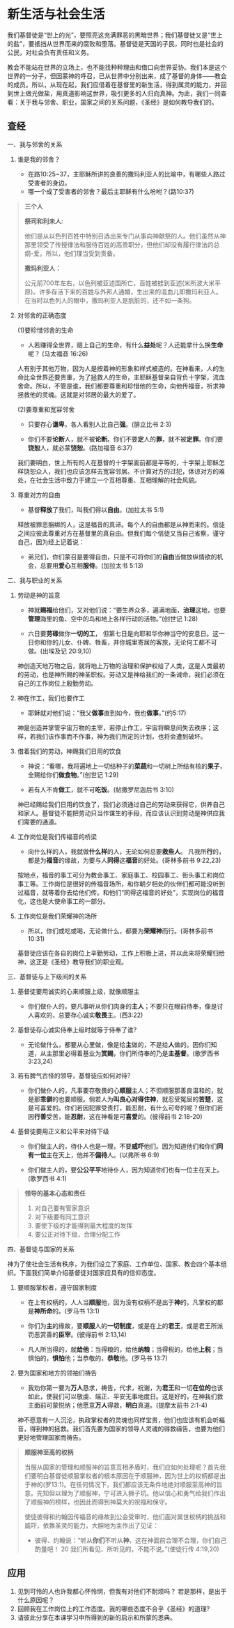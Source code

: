 # 新生活与社会生活

我们基督徒是“世上的光”，要照亮这充满罪恶的黑暗世界；我们基督徒又是“世上的盐”，要抵挡从世界而来的腐败和堕落。基督徒是天国的子民，同时也是社会的公民，对社会负有责任和义务。  

教会不能站在世界的立场上，也不能找种种理由和借口向世界妥协。我们本是这个世界的一分子，但因蒙神的呼召，已从世界中分别出来，成了基督的身体——教会的成员。所以，从现在起，我们应借着在基督里的新生活，得到属灵的能力，并回到世上做光做盐，用真道影响这世界，吸引更多的人归向真神。为此，我们一同查看：关于我与邻舍、职业，国家之间的关系问题，《圣经》是如何教导我们的。   

## 查经

一、我与邻舍的关系

1. 谁是我的邻舍？  

    + 在路10:25~37，主耶穌所讲的良善的撒玛利亚人的比喻中，有哪些人路过受害者的身边。  
    + 哪一个成了受害者的邻舍？最后主耶稣有什么吩咐？(路10:37)  

>**三个人**  
>
>**祭司和利未人:**
>
>他们是从以色列百姓中特别召选出来专门从事向神献祭的人。他们虽然从神那里领受了传授律法和服侍百姓的高贵职分，但他们却没有履行律法的总纲-爱。所以，他们理当受到责备。  
>
>**撒玛利亚人：**  
>
>公元前700年左右，以色列被亚述国所亡，百姓被掳到亚述(米所波大米平原)。许多存活下来的百姓与外邦人通婚，生出来的混血儿即撒玛利亚人。在当时以色列人的眼中，撒玛利亚人是肮脏的，还不如一条狗。  

2. 对邻舍的正确态度

    (1)要珍惜邻舍的生命

    + 人若赚得全世界，赔上自己的生命，有什么**益处**呢？人还能拿什么换**生命**呢？ (马太福音 16:26)

    人有别于其他万物，因为人是按着神的形象和样式被造的。在神看来，人的生命比全世界还要贵重，为了拯救人的生命，主耶稣基督亲自背负十字架，流血舍命。所以，不管是谁，我们都要尊重和珍惜他的生命，向他传福音，祈求神拯救他的灵魂。这就是对邻居的最大的爱了。  

    (2)要尊重和宽容邻舍

    + 只要存心**谦卑**，各人看别人比自己**强**。(腓立比书 2:3)

    + 你们不要**论断**人，就不被**论断**。你们不要**定**人的**罪**，就不被**定罪**。你们要**饶恕**人，就必蒙**饶恕**。(路加福音 6:37)

    我们要明白，世上所有的人在基督的十字架面前都是平等的，十字架上耶稣怎样饶恕众人，我们也应该怎样去宽容邻居。不计算对方的过犯，体谅对方的难处，在社会生活中致力于建立一个互相尊重、互相理解的社会风貌。  

3. 尊重对方的自由

    + 基督**释放**了我们，叫我们得以**自由**。(加拉太书 5:1)

    释放被罪恶捆绑的人，这是福音的真谛。每个人的自由都是从神而来的。信徒之间应彼此尊重对方在基督里的真自由。但我们每个信徒又当自己省察，谨守自己，因为经上记着说：  
    + 弟兄们，你们蒙召是要得自由，只是不可将你们的**自由**当做放纵情欲的机会，总要用**爱心**互相**服侍**。(加拉太书 5:13)

二、我与职业的关系

1. 劳动是神的旨意

    + 神就**赐福**给他们，又对他们说：“要生养众多，遍满地面，**治理**这地，也要**管理**海里的鱼、空中的鸟和地上各样行动的活物。”(创世记 1:28)

    + 六日要**劳碌**做你**一切的工**， 但第七日是向耶和华你神当守的安息日。这一日你和你的儿女、仆婢、牲畜，并你城里寄居的客旅，无论何工都不可做。(出埃及记 20:9,10)

    神创造天地万物之后，就将地上万物的治理和保护权给了人类，这是人类最初的劳动，也是神所赐的神圣职权。劳动又是神给我们的一条诫命，我们必须在自己的工作岗位上殷勤劳动。  

2. 神在作工，我们也要作工

    + 耶稣就对他们说：“我父**做事**直到如今，我也**做事**。”(约5:17)

    神是创造并掌管宇宙万物的主宰，若停止作工，宇宙将瞬息间失去秩序；这样，若我们该作事而不作事，神为我们所定的计划，也将会遭到破坏。  

3. 借着我们的劳动，神赐我们日用的饮食

    + 神说：“看哪，我将遍地上一切结种子的**菜蔬**和一切树上所结有核的**果子**，全赐给你们**做食物**。”(创世记 1:29)

    + 若有人不肯**做工**，就不可**吃饭**。(帖撒罗尼迦后书 3:10)

    神已经赐给我们日用的饮食了，我们必须通过自己的劳动来获得它，供养自己和家人。基督徒不能把劳动只当作谋生的手段，而应该认识到劳动是神供应我们需要的通道。 

4. 工作岗位是我们传福音的桥梁

    + 向什么样的人，我就做**什么样**的人，无论如何总要**救些人**。 凡我所**行**的，都是为**福音**的缘故，为要与人**同得**这**福音**的好处。(哥林多前书 9:22,23)

    按地点，福音的事工可分为教会事工、家庭事工、校园事工、街头事工和岗位事工等。工作岗位是很好的传福音场所，和你朝夕相处的伙伴们都可能没听到过福音，就等着你去给他们传。和他们“同得这福音的好处”，实现岗位的福音化，这也是大使命事工的一部分。  

5. 工作岗位是我们荣耀神的场所

    + 所以，你们或吃或喝，无论做什么，都要为**荣耀神**而行。(哥林多前书 10:31)

    基督徒应该在各自的岗位上辛勤劳动，工作上积极上进，并以此来将荣耀归给神，这正是《圣经》教导我们的职业观。  

三、基督徒与上下级间的关系

1. 基督徒要用诚实的心来顺服上级，就像顺服主

    + 你们做仆人的，要凡事听从你们肉身的**主人**；不要只在眼前侍奉，像是讨人喜欢的，总要存心诚实**敬畏**主。(西3:22)

2. 基督徒存心诚实侍奉上级时就等于侍奉了谁? 

    + 无论做什么，都要从心里做，像是给**主**做的，不是给**人**做的。因你们知道，从主那里必得着基业为**赏赐**，你们所侍奉的乃是**主基督**。(歌罗西书 3:23,24)

3. 若有脾气古怪的领导，基督徒应如何对待?

    + 你们做仆人的，凡事要存敬畏的心**顺服**主人；不但顺服那善良温和的，就是那**乖僻**的也要顺服。倘若人为**叫良心对得住神**，就忍受冤屈的**苦楚**，这是可喜爱的。你们若因犯罪受责打，能忍耐，有什么可夸的呢？但你们若因**行善**受苦，能**忍耐**，这在神看是可**喜爱**的。(彼得前书 2:18-20)

4. 基督徒要用正义和公平来对待下级

    + 你们做主人的，待仆人也是一理，不要**威吓**他们。因为知道他们和你们**同有一位**主在天上，他并不**偏待**人。(以弗所书 6:9)

    + 你们做主人的，要**公公平平**地待仆人，因为知道你们也有一位主在天上。(歌罗西书 4:1)

>**领导的基本心态和责任**
>
>1. 对自己要有管家意识
>2. 对下级要有同工意识
>3. 要使下级的才能得到最大程度的发挥
>4. 要公正对待下级，合理分配工作

四、基督徒与国家的关系

神为了使社会生活有秩序，为我们设立了家庭、工作单位、国家、教会四个基本组织。下面我们简单介绍基督徒对国家应具有的信仰态度。  

1. 要顺服掌权者，遵守国家制度

    + 在上有权柄的，人人当**顺服**他，因为没有权柄不是出于**神**的，凡掌权的都是**神所命**的。(罗马书 13:1)

    + 你们为**主**的缘故，要**顺服**人的**一切制度**，或是在上的**君王**，或是君王所派罚恶赏善的**臣宰**。(彼得前书 2:13,14)

    + 凡人所当得的，就**给他**：当得粮的，给他**纳粮**；当得税的，给他**上税**；当惧怕的，**惧怕**他；当恭敬的，**恭敬**他。(罗马书 13:7)

2. 要为国家和地方的领袖们祷告

    + 我劝你第一要为**万人**恳求，祷告，代求，祝谢，为**君王**和一切**在位的**也该如此，使我们可以敬虔、端正、平安无事地度日。这是好的，在神我们救主面前可蒙悦纳；他愿意**万人**得救，**明白**真道。(提摩太前书 2:1-4)

    神不愿意有一人沉沦，执政掌权者的灵魂也同样宝贵，他们也应该有机会听福音，得到神的拯救。我们首先要为国家的领导人灵魂的得救禱告，也要为他们更好地管理国家而祷告。  

>**顺服神至高的权柄**
>
>当服从国家的管理和顺服神的旨意互相矛盾时，我们应如何处理呢？首先我们要明白基督徒顺服掌权者的根本原因在于顺服神，因为世上的权柄都是出于神的(罗13:1)。在任何情况下，我们都应该无条件地绝对顺服至高神的旨意。先知但以理为了顺服神，宁可进入狮子坑。他以信心和勇气给我们作出了顺服神的榜样，也因此而得到神莫大的祝福和保守。  
>
>使徒彼得和约翰因传福音的缘故到公会受审时，他们面对属世权柄的挑战和威吓，依靠圣灵的能力，大胆地为主作出了见证：  
>
>+ 彼得、约翰说：“听从**你们**不听从**神**，这在神面前合理不合理，你们自己酌量吧！ 20 我们所看见、所听见的，不能不说。”(使徒行传 4:19,20)

## 应用

1. 见到可怜的人也许我都心怀怜悯，但我有对他们不耐烦吗？ 若是那样，是出于什么原因呢？  
2. 回顾我在工作岗位上的工作态度。我的哪些态度不合乎《圣经》的道理?
3. 请彼此分享在本课学习中所得到的新的启示和所蒙的恩典。
